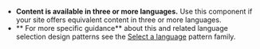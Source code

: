 - **Content is available in three or more languages.** Use this component if your site offers equivalent content in three or more languages.
- ** For more specific guidance** about this and related language selection design patterns see the <a href="{{ site.baseurl }}/patterns/language-selector/">Select a language</a> pattern family.